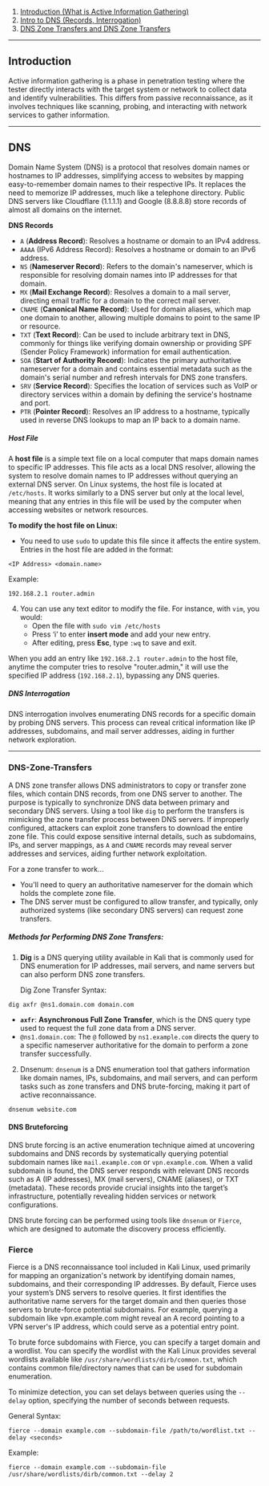 
1. [Introduction (What is Active Information Gathering)](c.%20Active%20Information%20Gathering.md#introduction)
2. [Intro to DNS (Records, Interrogation)](c.%20Active%20Information%20Gathering.md#dns)
3. [DNS Zone Transfers and DNS Zone Transfers ](c.%20Active%20Information%20Gathering.md#dns-zone-transfers)

---
## Introduction

Active information gathering is a phase in penetration testing where the tester directly interacts with the target system or network to collect data and identify vulnerabilities. This differs from passive reconnaissance, as it involves techniques like scanning, probing, and interacting with network services to gather information.

---
## DNS

Domain Name System (DNS)  is a protocol that resolves domain names or hostnames to IP addresses, simplifying access to websites by mapping easy-to-remember domain names to their respective IPs. It replaces the need to memorize IP addresses, much like a telephone directory. Public DNS servers like Cloudflare (1.1.1.1) and Google (8.8.8.8) store records of almost all domains on the internet.

**DNS Records**
- `A` (**Address Record**): Resolves a hostname or domain to an IPv4 address.
- `AAAA` (IPv6 Address Record): Resolves a hostname or domain to an IPv6 address.
- `NS` (**Nameserver Record**): Refers to the domain's nameserver, which is responsible for resolving domain names into IP addresses for that domain.
- `MX` (**Mail Exchange Record**): Resolves a domain to a mail server, directing email traffic for a domain to the correct mail server.
- `CNAME` (**Canonical Name Record**): Used for domain aliases, which map one domain to another, allowing multiple domains to point to the same IP or resource.
- `TXT` (**Text Record**): Can be used to include arbitrary text in DNS, commonly for things like verifying domain ownership or providing SPF (Sender Policy Framework) information for email authentication.
- `SOA` (**Start of Authority Record**): Indicates the primary authoritative nameserver for a domain and contains essential metadata such as the domain's serial number and refresh intervals for DNS zone transfers.
- `SRV` (**Service Record**): Specifies the location of services such as VoIP or directory services within a domain by defining the service's hostname and port.
- `PTR` (**Pointer Record**): Resolves an IP address to a hostname, typically used in reverse DNS lookups to map an IP back to a domain name.

##### Host File

A **host file** is a simple text file on a local computer that maps domain names to specific IP addresses. This file acts as a local DNS resolver, allowing the system to resolve domain names to IP addresses without querying an external DNS server. On Linux systems, the host file is located at `/etc/hosts`. It works similarly to a DNS server but only at the local level, meaning that any entries in this file will be used by the computer when accessing websites or network resources.

**To modify the host file on Linux:**
- You need to use `sudo` to update this file since it affects the entire system. Entries in the host file are added in the format:
    
```
<IP Address> <domain.name>
```

Example:

```
192.168.2.1 router.admin
```

4. You can use any text editor to modify the file. For instance, with `vim`, you would:
    - Open the file with `sudo vim /etc/hosts`
    - Press ‘i’ to enter **insert mode** and add your new entry.
    - After editing, press **Esc**, type `:wq` to save and exit.

When you add an entry like `192.168.2.1 router.admin` to the host file, anytime the computer tries to resolve "router.admin," it will use the specified IP address (`192.168.2.1`), bypassing any DNS queries.
##### DNS Interrogation

DNS interrogation involves enumerating DNS records for a specific domain by probing DNS servers. This process can reveal critical information like IP addresses, subdomains, and mail server addresses, aiding in further network exploration.

---
### DNS-Zone-Transfers

A DNS zone transfer allows DNS administrators to copy or transfer zone files, which contain DNS records, from one DNS server to another. The purpose is typically to synchronize DNS data between primary and secondary DNS servers. Using a tool like `dig` to perform the transfers is mimicking the zone transfer process between DNS servers.  If improperly configured, attackers can exploit zone transfers to download the entire zone file. This could expose sensitive internal details, such as subdomains, IPs, and server mappings, as `A` and `CNAME` records may reveal server addresses and services, aiding further network exploitation.  

For a zone transfer to work...
- You'll need to query an authoritative nameserver for the domain which holds the complete zone file. 
- The DNS server must be configured to allow transfer, and typically, only authorized systems (like secondary DNS servers) can request zone transfers.
##### Methods for Performing DNS Zone Transfers:

1. **Dig** is a DNS querying utility available in Kali that is commonly used for DNS enumeration for IP addresses, mail servers, and name servers but can also perform DNS zone transfers.

	Dig Zone Transfer Syntax:

```
dig axfr @ns1.domain.com domain.com
```

- **`axfr`**: **Asynchronous Full Zone Transfer**, which is the DNS query type used to request the full zone data from a DNS server. 
- ```@ns1.domain.com```: The `@` followed by `ns1.example.com` directs the query to a specific nameserver authoritative for the domain  to perform a zone transfer successfully.

2. Dnsenum: ```dnsenum``` is a DNS enumeration tool that gathers information like domain names, IPs, subdomains, and mail servers, and can perform tasks such as zone transfers and DNS brute-forcing, making it part of active reconnaissance.

```
dnsenum website.com
```

#### DNS Bruteforcing

DNS brute forcing is an active enumeration technique aimed at uncovering subdomains and DNS records by systematically querying potential subdomain names like `mail.example.com` or `vpn.example.com`. When a valid subdomain is found, the DNS server responds with relevant DNS records such as A (IP addresses), MX (mail servers), CNAME (aliases), or TXT (metadata). These records provide crucial insights into the target’s infrastructure, potentially revealing hidden services or network configurations.

DNS brute forcing can be performed using tools like `dnsenum` or `Fierce`, which are designed to automate the discovery process efficiently.

### Fierce

Fierce is a DNS reconnaissance tool included in Kali Linux, used primarily for mapping an organization's network by identifying domain names, subdomains, and their corresponding IP addresses. By default, Fierce uses your system’s DNS servers to resolve queries. It first identifies the authoritative name servers for the target domain and then queries those servers to brute-force potential subdomains. For example, querying a subdomain like vpn.example.com might reveal an A record pointing to a VPN server's IP address, which could serve as a potential entry point.

To brute force subdomains with Fierce, you can specify a target domain and a wordlist. You can specify the wordlist with the Kali Linux provides several wordlists available like `/usr/share/wordlists/dirb/common.txt`, which contains common file/directory names that can be used for subdomain enumeration.

To minimize detection, you can set delays between queries using the `--delay` option, specifying the number of seconds between requests. 

General Syntax:
```
fierce --domain example.com --subdomain-file /path/to/wordlist.txt --delay <seconds>
```

Example:
```
fierce --domain example.com --subdomain-file /usr/share/wordlists/dirb/common.txt --delay 2
```